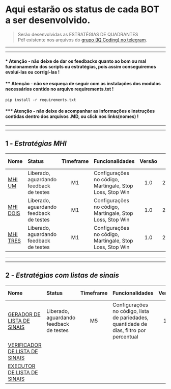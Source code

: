 # Aqui estarão os status de cada BOT a ser desenvolvido.

> Serão desenvolvidas as ESTRATÉGIAS DE QUADRANTES</br>
> Pdf existente nos arquivos do [grupo (IQ Coding) no telegram](https://bit.ly/3hMMcVE).

---
---

#### * Atenção - não deixe de dar os feedbacks quanto ao bom ou mal funcionamento dos scripts ou estratégias, pois assim conseguiremos evoluí-las ou corrigí-las !
#### ** Atenção - não se esqueça de seguir com as instalações dos modulos necessários contido no arquivo requirements.txt !
```
pip install -r requirements.txt
```

#### *** Atenção - não deixe de acompanhar as informações e instruções contidas dentro dos arquivos .MD, ou click nos links(nomes) ! 

***
***

## 1 - *Estratégias MHI*

| Nome                      | Status                                    | Timeframe   | Funcionalidades                                               | Versão   | Ultima alteração |
|:--------------------------|:------------------------------------------|:-----------:| ------------------------------------------------------------- | :------: | :--------------: |
| [MHI UM](bots_mhi.md)     | Liberado, aguardando feedback de testes   | M1          | Configurações no código, Martingale, Stop Loss, Stop Win      | 1.0      | 25/12/2020       |
| [MHI DOIS](bots_mhi.md)   | Liberado, aguardando feedback de testes   | M1          | Configurações no código, Martingale, Stop Loss, Stop Win      | 1.0      | 26/12/2020       |
| [MHI TRES](bots_mhi.md)   | Liberado, aguardando feedback de testes   | M1          | Configurações no código, Martingale, Stop Loss, Stop Win      | 1.0      | 26/12/2020       |

***
***

## 2 - *Estratégias com listas de sinais*

| Nome                                        | Status                                    | Timeframe   | Funcionalidades                                                                          | Versão   | Ultima alteração |
|:--------------------------------------------|:------------------------------------------|:-----------:| ---------------------------------------------------------------------------------------- | :------: | :--------------: |
| [GERADOR DE LISTA DE SINAIS](listas.md)     | Liberado, aguardando feedback de testes   | M5          | Configurações no código, lista de pariedades, quantidade de dias, filtro por percentual  | 1.0      | 25/12/2020       |
| [VERIFICADOR DE LISTA DE SINAIS](listas.md) |                                           |             |                                                                                          |          |                  |
| [EXECUTOR DE LISTA DE SINAIS](listas.md)    |                                           |             |                                                                                          |          |                  |
